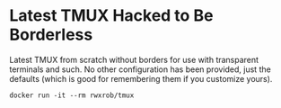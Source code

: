# Latest TMUX Hacked to Be Borderless

Latest TMUX from scratch without borders for use with transparent
terminals and such. No other configuration has been provided, just the
defaults (which is good for remembering them if you customize yours).

```
docker run -it --rm rwxrob/tmux
```
